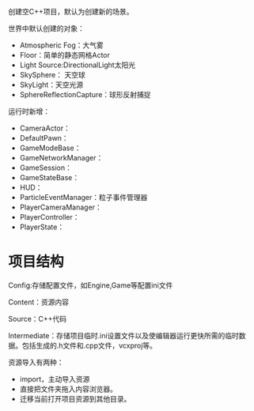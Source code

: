 创建空C++项目，默认为创建新的场景。

世界中默认创建的对象：

- Atmospheric Fog：大气雾
- Floor：简单的静态网格Actor
- Light Source:DirectionalLight太阳光
- SkySphere： 天空球
- SkyLight：天空光源
- SphereReflectionCapture：球形反射捕捉

运行时新增：

- CameraActor：
- DefaultPawn：
- GameModeBase：
- GameNetworkManager：
- GameSession：
- GameStateBase：
- HUD：
- ParticleEventManager：粒子事件管理器
- PlayerCameraManager：
- PlayerController：
- PlayerState：



# 项目结构

Config:存储配置文件，如Engine,Game等配置ini文件

Content：资源内容

Source：C++代码

Intermediate：存储项目临时.ini设置文件以及使编辑器运行更快所需的临时数据。包括生成的.h文件和.cpp文件，vcxproj等。



资源导入有两种：

- import，主动导入资源
- 直接把文件夹拖入内容浏览器。
- 迁移当前打开项目资源到其他目录。